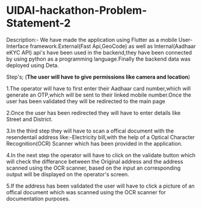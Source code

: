 # UIDAI-hackathon-Problem-Statement-2

Description:-
We have made the application using Flutter as a mobile User-Interface framework.External(Fast Api,GeoCode) as well as Internal(Aadhaar eKYC API) api's have been used in the backend,they have been connected by using python as a programming language.Finally the backend data was deployed using Deta.

Step's;
(**The user will have to give permissions like camera and location**)

1.The operator will have to first enter their Aadhaar card number,which will generate an OTP,which will be sent to their linked mobile number.Once the user has been validated they will 
be redirected to the main page

2.Once the user has been redirected they will have to enter details like Street and District.

3.In the third step they will have to scan a offical document with the resendentail address like:-Electricity bill,with the help of a Optical Character Recognition(OCR) Scanner which has been provided in the application.

4.In the next step the operator will have to click on the validate button which will check the differance between the Original address and the address scanned using the OCR scanner, based on the input an corresponding output will be displayed on the  operator's screen.

5.If the address has been validated the user will have to click a picture of an offical document which was scanned using the OCR scanner for documentation purposes.

